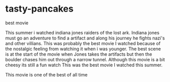 # tasty-pancakes

best movie

This summer i watched indiana jones raiders of the lost ark. Indiana jones must go an adventure to find a artifact and along his journey he fights nazi's and other villians. This was probably the best movie I watched because of the nostalgic feeling from watching it when i was younger. The best scene is at the start of the movie when Jones takes the artifacts but then the boulder chases him out through a narrow tunnel. Although this movie is a bit cheesy its still  a fun watch This was the best movie I watched this summer.

This movie is one of the best of all time
